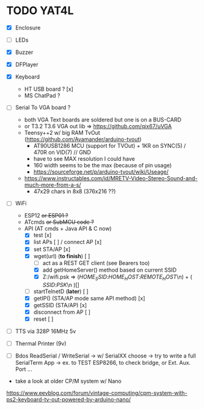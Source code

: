 # TODO YAT4L

- [x] Enclosure 
- [ ] LEDs
- [x] Buzzer
- [x] DFPlayer
- [x] Keyboard
  - HT USB board ? [x]
  - MS ChatPad ?
- [ ] Serial To VGA board ?
  - both VGA Text boards are soldered but one is on a BUS-CARD
  - or T3.2 T3.6 VGA out lib => https://github.com/qix67/uVGA
  - Teensy++2 w/ big RAM TvOut (https://github.com/Avamander/arduino-tvout)
    - AT90USB1286 MCU (support for TVOut) + 1KR on SYNC(5) / 470R on VID(7) // GND
    - have to see MAX resolution I could have
    - 160 width seems to be the max (because of pin usage)
    - https://sourceforge.net/p/arduino-tvout/wiki/Useage/
  - https://www.instructables.com/id/MRETV-Video-Stereo-Sound-and-much-more-from-a-s/
    - 47x29 chars in 8x8 (376x216 ??)
- [ ] WiFi
  - ESP12 ~~or ESP01 ?~~
  - ATcmds ~~or SubMCU code ?~~
  - API (AT cmds + Java API & C now)
    - [x] test [x]
    - [x] list APs [ ] / connect AP [x]
    - [x] set STA/AP [x]
    - [x] wget(url) (**to finish**) [ ]
      - [ ] act as a REST GET client (see Bearers too)
      - [x] add getHomeServer() method based on current SSID
      - [x] Z:/wifi.psk => ($HOME_SSID$:$HOME_HOST$:$REMOTE_HOST$\n) + ( $SSID$:$PSK$\n )[]
    - [ ] startTelnetD (**later**) [ ]
    - [x] getIP() (STA/AP mode same API method) [x]
    - [x] getSSID (STA/AP) [x]
    - [x] disconnect from AP [ ]
    - [x] reset [ ]
- [ ] TTS via 328P 16MHz 5v
- [ ] Thermal Printer (9v)

- [ ] Bdos ReadSerial / WriteSerial
   -> w/ SerialXX choose
   -> try to write a full SerialTerm App
   -> ex. to TEST ESP8266, to check bridge, or Ext. Aux. Port ...



- take a look at older CP/M system w/ Nano

https://www.eevblog.com/forum/vintage-computing/cpm-system-with-ps2-keyboard-tv-out-powered-by-arduino-nano/

